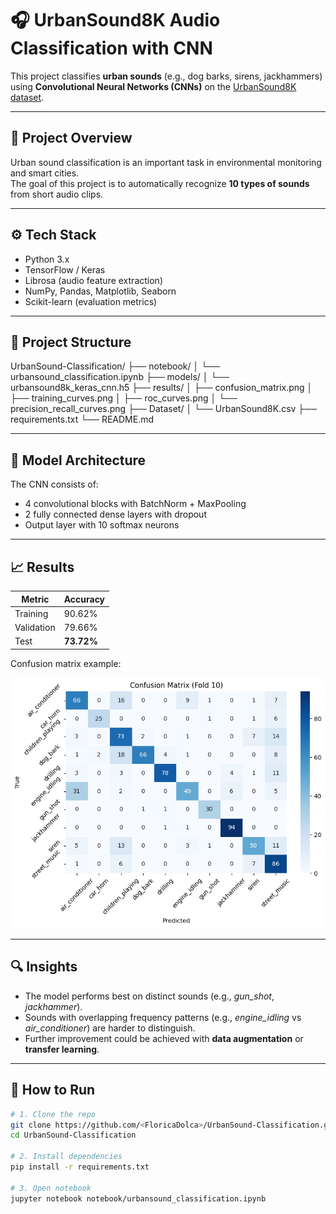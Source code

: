 # 🎧 UrbanSound8K Audio Classification with CNN

This project classifies **urban sounds** (e.g., dog barks, sirens, jackhammers) using **Convolutional Neural Networks (CNNs)** on the [UrbanSound8K dataset](https://urbansounddataset.weebly.com/urbansound8k.html).

---

## 🧠 Project Overview
Urban sound classification is an important task in environmental monitoring and smart cities.  
The goal of this project is to automatically recognize **10 types of sounds** from short audio clips.

---

## ⚙️ Tech Stack
- Python 3.x  
- TensorFlow / Keras  
- Librosa (audio feature extraction)  
- NumPy, Pandas, Matplotlib, Seaborn  
- Scikit-learn (evaluation metrics)

---

## 📂 Project Structure

UrbanSound-Classification/
├── notebook/
│   └── urbansound_classification.ipynb
├── models/
│   └── urbansound8k_keras_cnn.h5
├── results/
│   ├── confusion_matrix.png
│   ├── training_curves.png
│   ├── roc_curves.png
│   └── precision_recall_curves.png
├── Dataset/
│   └── UrbanSound8K.csv
├── requirements.txt
└── README.md


---

## 🧩 Model Architecture
The CNN consists of:
- 4 convolutional blocks with BatchNorm + MaxPooling
- 2 fully connected dense layers with dropout
- Output layer with 10 softmax neurons

---

## 📈 Results

| Metric | Accuracy |
|--------|-----------|
| Training | 90.62% |
| Validation | 79.66% |
| Test | **73.72%** |

Confusion matrix example:

![Confusion Matrix](results/confusion_matrix.png)

---

## 🔍 Insights
- The model performs best on distinct sounds (e.g., *gun_shot*, *jackhammer*).  
- Sounds with overlapping frequency patterns (e.g., *engine_idling* vs *air_conditioner*) are harder to distinguish.  
- Further improvement could be achieved with **data augmentation** or **transfer learning**.

---

## 💾 How to Run

```bash
# 1. Clone the repo
git clone https://github.com/<FloricaDolca>/UrbanSound-Classification.git
cd UrbanSound-Classification

# 2. Install dependencies
pip install -r requirements.txt

# 3. Open notebook
jupyter notebook notebook/urbansound_classification.ipynb

